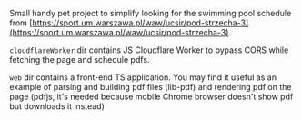 Small handy pet project to simplify looking for the swimming pool schedule from 
[https://sport.um.warszawa.pl/waw/ucsir/pod-strzecha-3](https://sport.um.warszawa.pl/waw/ucsir/pod-strzecha-3).

`cloudflareWorker` dir contains JS Cloudflare Worker to bypass CORS while fetching the page and schedule pdfs.

`web` dir contains a front-end TS application. You may find it useful as an example of parsing and building 
pdf files (lib-pdf) and rendering pdf on the page (pdfjs, it's needed because mobile Chrome browser 
doesn't show pdf but downloads it instead)